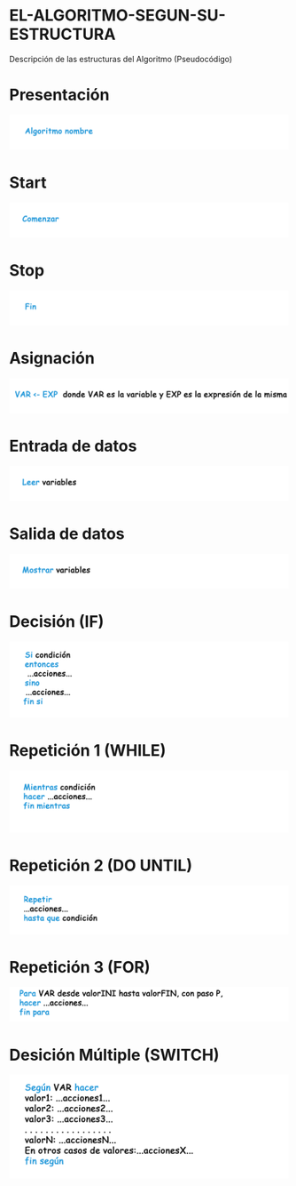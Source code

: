 # EL-ALGORITMO-SEGUN-SU-ESTRUCTURA
Descripción de las estructuras del Algoritmo (Pseudocódigo)


# Presentación    

<img src="IMG/Algoritmo nombre.png">

# Start     

<img src="IMG/Comenzar.png">

# Stop      

<img src="IMG/Fin.png">

# Asignación  

<img src="IMG/Asignacion.png">

# Entrada de datos     

<img src="IMG/Leer.png">

# Salida de datos      

<img src="IMG/Mostrar.png">

# Decisión (IF)

<img src="IMG/Decision.png">
              
# Repetición 1 (WHILE)

<img src="IMG/Repeticion 1.png">

# Repetición 2 (DO UNTIL)

<img src="IMG/Repeticion 2.png">

# Repetición 3 (FOR)

<img src="IMG/Repeticion 3.png">

# Desición Múltiple (SWITCH)

<img src="IMG/Segun.png">


